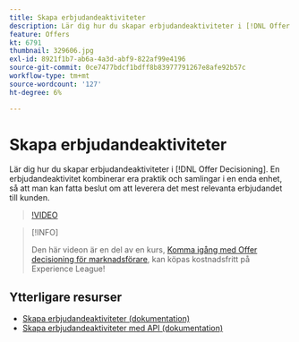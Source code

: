 ```yaml
---
title: Skapa erbjudandeaktiviteter
description: Lär dig hur du skapar erbjudandeaktiviteter i [!DNL Offer Decisioning]. En erbjudandeaktivitet kombinerar era praktik och samlingar i en enda enhet, så att man kan fatta beslut om att leverera det mest relevanta erbjudandet till kunden.
feature: Offers
kt: 6791
thumbnail: 329606.jpg
exl-id: 8921f1b7-ab6a-4a3d-abf9-822af99e4196
source-git-commit: 0ce7477bdcf1bdff8b83977791267e8afe92b57c
workflow-type: tm+mt
source-wordcount: '127'
ht-degree: 6%

---
```


# Skapa erbjudandeaktiviteter

Lär dig hur du skapar erbjudandeaktiviteter i [!DNL Offer Decisioning]. En erbjudandeaktivitet kombinerar era praktik och samlingar i en enda enhet, så att man kan fatta beslut om att leverera det mest relevanta erbjudandet till kunden.

>[!VIDEO](https://video.tv.adobe.com/v/329606?quality=12&learn=on)

>[!INFO]
>
> Den här videon är en del av en kurs, [Komma igång med Offer decisioning för marknadsförare](https://experienceleague.adobe.com/?recommended=ExperiencePlatform-U-1-2020.1.offerdecisioning), kan köpas kostnadsfritt på Experience League!


## Ytterligare resurser

* [Skapa erbjudandeaktiviteter (dokumentation)](https://experienceleague.adobe.com/docs/offer-decisioning/using/create-offer-activities.html)
* [Skapa erbjudandeaktiviteter med API (dokumentation)](https://experienceleague.adobe.com/docs/offer-decisioning/using/api-reference/activities-api/create.html)
